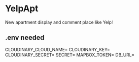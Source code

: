 # YelpApt
New apartment display and comment place like Yelp!

## .env needed
CLOUDINARY_CLOUD_NAME=
CLOUDINARY_KEY=
CLOUDINARY_SECRET=
SECRET=
MAPBOX_TOKEN=
DB_URL=
